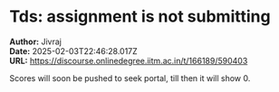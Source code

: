 # Tds: assignment is not submitting

**Author:** Jivraj  
**Date:** 2025-02-03T22:46:28.017Z  
**URL:** https://discourse.onlinedegree.iitm.ac.in/t/166189/590403

Scores will soon be pushed to seek portal, till then it will show 0.
